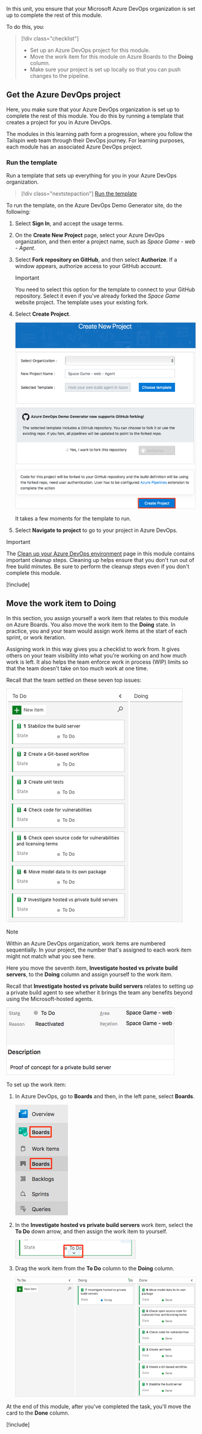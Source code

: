 In this unit, you ensure that your Microsoft Azure DevOps organization is set up to complete the rest of this module.

To do this, you:

> [!div class="checklist"]
> * Set up an Azure DevOps project for this module.
> * Move the work item for this module on Azure Boards to the **Doing** column.
> * Make sure your project is set up locally so that you can push changes to the pipeline.

## Get the Azure DevOps project

Here, you make sure that your Azure DevOps organization is set up to complete the rest of this module. You do this by running a template that creates a project for you in Azure DevOps.

The modules in this learning path form a progression, where you follow the Tailspin web team through their DevOps journey. For learning purposes, each module has an associated Azure DevOps project.

### Run the template

Run a template that sets up everything for you in your Azure DevOps organization.

> [!div class="nextstepaction"]
> [Run the template](https://azuredevopsdemogenerator.azurewebsites.net/?name=host-build-agent&azure-portal=true)

To run the template, on the Azure DevOps Demo Generator site, do the following:

1. Select **Sign In**, and accept the usage terms.
1. On the **Create New Project** page, select your Azure DevOps organization, and then enter a project name, such as *Space Game - web - Agent*.
1. Select **Fork repository on GitHub**, and then select **Authorize**. If a window appears, authorize access to your GitHub account.

    > [!IMPORTANT]
    > You need to select this option for the template to connect to your GitHub repository. Select it even if you've already forked the _Space Game_ website project. The template uses your existing fork.

1. Select **Create Project**.

    ![Creating a project through the Azure DevOps Demo Generator](../media/3-create-new-project.png)

    It takes a few moments for the template to run.
1. Select **Navigate to project** to go to your project in Azure DevOps.

> [!IMPORTANT]
> The [Clean up your Azure DevOps environment](/learn/modules/host-build-agent/6-clean-up-environment?azure-portal=true) page in this module contains important cleanup steps. Cleaning up helps ensure that you don't run out of free build minutes. Be sure to perform the cleanup steps even if you don't complete this module.

[!include[](../../shared/includes/project-visibility.md)]

## Move the work item to Doing

In this section, you assign yourself a work item that relates to this module on Azure Boards. You also move the work item to the **Doing** state. In practice, you and your team would assign work items at the start of each sprint, or work iteration.

Assigning work in this way gives you a checklist to work from. It gives others on your team visibility into what you're working on and how much work is left. It also helps the team enforce work in process (WIP) limits so that the team doesn't take on too much work at one time.

Recall that the team settled on these seven top issues:

![Backlog of tasks](../../shared/media/build-all-tasks.png)

> [!NOTE]
> Within an Azure DevOps organization, work items are numbered sequentially. In your project, the number that's assigned to each work item might not match what you see here.

Here you move the seventh item, **Investigate hosted vs private build servers**, to the **Doing** column and assign yourself to the work item.

Recall that **Investigate hosted vs private build servers** relates to setting up a private build agent to see whether it brings the team any benefits beyond using the Microsoft-hosted agents.

![Work item details](../media/3-work-item-details.png)

To set up the work item:

1. In Azure DevOps, go to **Boards** and then, in the left pane, select **Boards**.

    ![Azure DevOps showing the Boards menu](../../shared/media/azure-devops-boards-menu.png)

1. In the **Investigate hosted vs private build servers** work item, select the **To Do** down arrow, and then assign the work item to yourself.

    ![Assigning the work item to yourself](../../shared/media/azure-boards-down-chevron.png)
1. Drag the work item from the **To Do** column to the **Doing** column.

    ![Azure Boards showing the card in the Doing column](../media/3-azure-boards-wi7-doing.png)

At the end of this module, after you've completed the task, you'll move the card to the **Done** column.

[!include[](../../shared/includes/build-local-setup.md)]